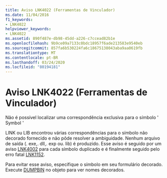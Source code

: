 ```yaml
---
title: Aviso LNK4022 (Ferramentas de Vinculador)
ms.date: 11/04/2016
f1_keywords:
- LNK4022
helpviewer_keywords:
- LNK4022
ms.assetid: 890f487e-db98-45dd-a226-c7ccead82b1e
ms.openlocfilehash: 9b9ce09a7133c0bdc18957f6ade213583e9540eb
ms.sourcegitcommit: 857fa6b530224fa6c18675138043aba9aa0619fb
ms.translationtype: MT
ms.contentlocale: pt-BR
ms.lasthandoff: 03/24/2020
ms.locfileid: "80194181"
---
```

# <a name="linker-tools-warning-lnk4022"></a>Aviso LNK4022 (Ferramentas de Vinculador)

Não é possível localizar uma correspondência exclusiva para o símbolo ' Symbol '

LINK ou LIB encontrou várias correspondências para o símbolo não decorado fornecido e não pôde resolver a ambiguidade. Nenhum arquivo de saída (. exe,. dll,. exp ou. lib) é produzido. Esse aviso é seguido por um aviso [LNK4002](../../error-messages/tool-errors/linker-tools-warning-lnk4002.md) para cada símbolo duplicado e é finalmente seguido pelo erro fatal [LNK1152](../../error-messages/tool-errors/linker-tools-error-lnk1152.md).

Para evitar esse aviso, especifique o símbolo em seu formulário decorado. Execute [DUMPBIN](../../build/reference/dumpbin-options.md) no objeto para ver nomes decorados.
